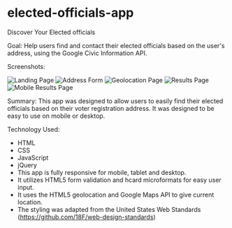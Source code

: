 # elected-officials-app

Discover Your Elected officials

Goal: Help users find and contact their elected officials based on the user's address, using the Google Civic Information API.


Screenshots:

![Landing Page](https://github.com/bvellek/elected-officials-app/blob/master/img/screenshots/landing-page.png?raw=true)
![Address Form](https://github.com/bvellek/elected-officials-app/blob/master/img/screenshots/address-form.png?raw=true)
![Geolocation Page](https://github.com/bvellek/elected-officials-app/blob/master/img/screenshots/geolocation-loading-page.png?raw=true)
![Results Page](https://github.com/bvellek/elected-officials-app/blob/master/img/screenshots/results-page.png?raw=true)
![Mobile Results Page](https://github.com/bvellek/elected-officials-app/blob/master/img/screenshots/mobile-view.png?raw=true)


Summary:
This app was designed to allow users to easily find their elected officials based on their voter registration address. It was designed to be easy to use on mobile or desktop.

Technology Used:
 - HTML
 - CSS
 - JavaScript
 - jQuery
 - This app is fully responsive for mobile, tablet and desktop.
 - It utilizes HTML5 form validation and hcard microformats for easy user input.
 - It uses the HTML5 geolocation and Google Maps API to give current location.
 - The styling was adapted from the United States Web Standards (https://github.com/18F/web-design-standards)
